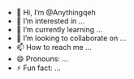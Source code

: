 - 👋 Hi, I’m @Anythingqeh
- 👀 I’m interested in ...
- 🌱 I’m currently learning ...
- 💞️ I’m looking to collaborate on ...
- 📫 How to reach me ...
- 😄 Pronouns: ...
- ⚡ Fun fact: ...

<!---
Anythingqeh/Anythingqeh is a ✨ special ✨ repository because its `README.md` (this file) appears on your GitHub profile.
You can click the Preview link to take a look at your changes.
--->
